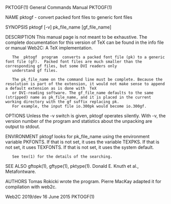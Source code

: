 PKTOGF(1)                                                                        General Commands Manual                                                                        PKTOGF(1)

NAME
       pktogf - convert packed font files to generic font files

SYNOPSIS
       pktogf [-v] pk_file_name [gf_file_name]

DESCRIPTION
       This manual page is not meant to be exhaustive.  The complete documentation for this version of TeX can be found in the info file or manual Web2C: A TeX implementation.

       The  pktogf  program  converts a packed font file (pk) to a generic font file (gf).  Packed font files are much smaller than the corresponding gf files, but some DVI readers only
       understand gf files.

       The pk_file_name on the command line must be complete. Because the resolution is part of the extension, it would not make sense to append a default extension as is done with  TeX
       or DVI-reading software. The gf_file_name defaults to the same (stripped) name as pk_file_name, and it is placed in the current working directory with the gf suffix replacing pk.
       For example, the input file io.300pk would become io.300gf.

OPTIONS
       Unless the -v switch is given, pktogf operates silently.  With -v, the version number of the program and statistics about the unpacking are output to stdout.

ENVIRONMENT
       pktogf looks for pk_file_name using the environment variable PKFONTS.  If that is not set, it uses the variable TEXPKS.  If that is not set, it uses TEXFONTS.   If  that  is  not
       set, it uses the system default.

       See tex(1) for the details of the searching.

SEE ALSO
       gftopk(1), gftype(1), pktype(1).
       Donald E. Knuth et al., Metafontware.

AUTHORS
       Tomas Rokicki wrote the program.  Pierre MacKay adapted it for compilation with web2c.

Web2C 2019/dev                                                                         16 June 2015                                                                             PKTOGF(1)
